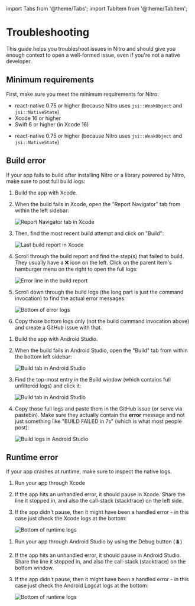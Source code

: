 ---
---

import Tabs from '@theme/Tabs';
import TabItem from '@theme/TabItem';

# Troubleshooting

This guide helps you troubleshoot issues in Nitro and should give you enough context to open a well-formed issue, even if you're not a native developer.

## Minimum requirements

First, make sure you meet the minimum requirements for Nitro:

<Tabs groupId="platform">
  <TabItem value="ios" label="iOS" default>

  - react-native 0.75 or higher (because Nitro uses `jsi::WeakObject` and `jsi::NativeState`)
  - Xcode 16 or higher
  - Swift 6 or higher (in Xcode 16)

  </TabItem>
  <TabItem value="android" label="Android">

  - react-native 0.75 or higher (because Nitro uses `jsi::WeakObject` and `jsi::NativeState`)

  </TabItem>
</Tabs>

## Build error

If your app fails to build after installing Nitro or a library powered by Nitro, make sure to post full build logs:

<Tabs groupId="platform">
  <TabItem value="ios" label="iOS" default>

  1. Build the app with Xcode.
  2. When the build fails in Xcode, open the "Report Navigator" tab from within the left sidebar:

      <img alt="Report Navigator tab in Xcode" src="/img/troubleshoot-xcode-1.png" />

  3. Then, find the most recent build attempt and click on "Build":

      <img alt="Last build report in Xcode" src="/img/troubleshoot-xcode-2.png" />

  4. Scroll through the build report and find the step(s) that failed to build. They usually have a ❌ icon on the left. Click on the parent item's hamburger menu on the right to open the full logs:

      <img alt="Error line in the build report" src="/img/troubleshoot-xcode-3.png" />

  5. Scroll down through the build logs (the long part is just the command invocation) to find the actual error messages:

      <img alt="Bottom of error logs" src="/img/troubleshoot-xcode-4.png" />

  6. Copy those bottom logs only (not the build command invocation above) and create a GitHub issue with that.

  </TabItem>
  <TabItem value="android" label="Android">

  1. Build the app with Android Studio.
  2. When the build fails in Android Studio, open the "Build" tab from within the bottom left sidebar:

      <img alt="Build tab in Android Studio" src="/img/troubleshoot-android-1.png" />

  3. Find the top-most entry in the Build window (which contains full unfiltered logs) and click it:

      <img alt="Build tab in Android Studio" src="/img/troubleshoot-android-2.png" />

  4. Copy those full logs and paste them in the GitHub issue (or serve via pastebin). Make sure they actually contain the **error** message and not just something like "BUILD FAILED in 7s" (which is what most people post):

      <img alt="Build logs in Android Studio" src="/img/troubleshoot-android-3.png" />

  </TabItem>
</Tabs>

## Runtime error

If your app crashes at runtime, make sure to inspect the native logs.

<Tabs groupId="platform">
  <TabItem value="ios" label="iOS" default>

  1. Run your app through Xcode
  2. If the app hits an unhandled error, it should pause in Xcode. Share the line it stopped in, and also the call-stack (stacktrace) on the left side.
  3. If the app didn't pause, then it might have been a handled error - in this case just check the Xcode logs at the bottom:

      <img alt="Bottom of runtime logs" src="/img/troubleshoot-xcode-logs.png" />

  </TabItem>
  <TabItem value="android" label="Android">

  1. Run your app through Android Studio by using the Debug button (🪲)
  2. If the app hits an unhandled error, it should pause in Android Studio. Share the line it stopped in, and also the call-stack (stacktrace) on the bottom window.
  3. If the app didn't pause, then it might have been a handled error - in this case just check the Android Logcat logs at the bottom:

      <img alt="Bottom of runtime logs" src="/img/troubleshoot-android-logs.png" />

  </TabItem>
</Tabs>
